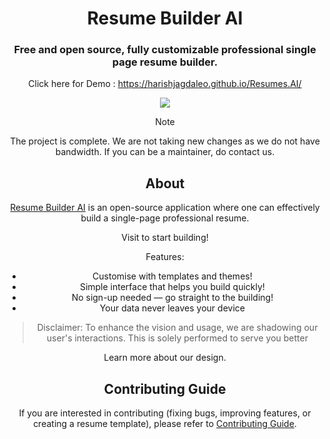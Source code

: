 <div align="center">

# Resume Builder AI

### Free and open source, fully customizable professional single page resume builder.

 Click here for Demo :
https://harishjagdaleo.github.io/Resumes.AI/

[![](https://img.shields.io/github/stars/harishjagdale0/single-page-resume-builder?style=for-the-badge)](#stars)

> [!NOTE]  
> The project is complete. We are not taking new changes as we do not have bandwidth. If you can be a maintainer, do contact us.

## About

[Resume Builder AI](https://harishjadaleo.github.io/Resumes.AI/) is an open-source application where one can effectively build a single-page professional resume.

Visit to start building!

Features:

- Customise with templates and themes!
- Simple interface that helps you build quickly!
- No sign-up needed — go straight to the building!
- Your data never leaves your device

> Disclaimer: To enhance the vision and usage, we are shadowing our user's interactions. This is solely performed to serve you better

Learn more about our design.

## Contributing Guide

If you are interested in contributing (fixing bugs, improving features, or creating a resume template), please refer to [Contributing Guide](./CONTRIBUTING.md).
